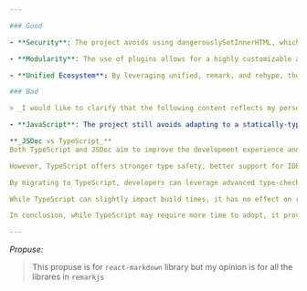 ```yaml
---

### Good

- **Security**: The project avoids using dangerouslySetInnerHTML, which helps prevent XSS attacks.

- **Modularity**: The use of plugins allows for a highly customizable and extensible architecture. Users can pick and choose from a variety of plugins to suit their needs, making the library flexible and adaptable.

- **Unified Ecosystem**: By leveraging unified, remark, and rehype, the project benefits from a well-maintained and robust ecosystem for parsing and transforming Markdown to HTML.

### Bad

> _I would like to clarify that the following content reflects my personal perspective._

- **JavaScript**: The project still avoids adapting to a statically-typed language. Is written in JavaScript rather than TypeScript. Although they are using JSDoc to enhance the development experience, here is a brief comparison:

**_JSDoc vs TypeScript_**
Both TypeScript and JSDoc aim to improve the development experience and enhance JavaScript codebases.

However, TypeScript offers stronger type safety, better support for IDEs and build systems, and more robust code maintainability compared to JSDoc annotations.

By migrating to TypeScript, developers can leverage advanced type-checking, comprehensive autocompletion, and improved refactoring capabilities, leading to a more efficient and reliable development process.

While TypeScript can slightly impact build times, it has no effect on runtime performance. Additionally, TypeScript is better at catching type-related errors before runtime.

In conclusion, while TypeScript may require more time to adopt, it provides significant long-term benefits. JSDoc is a good alternative for existing JavaScript projects that need to go to production quickly.

---
```


_Propuse:_

> This propuse is for `react-markdown` library but my opinion is for all the librares in `remarkjs`
